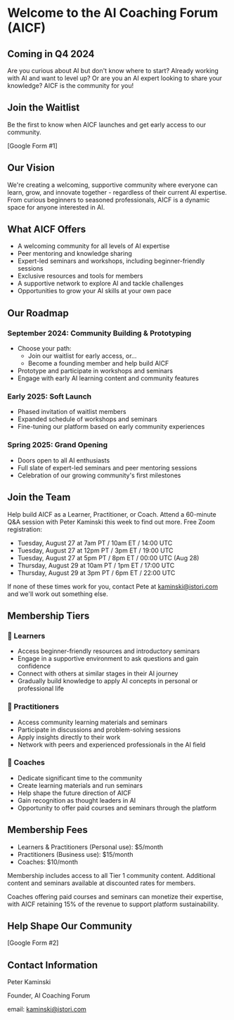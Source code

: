 # Welcome to the AI Coaching Forum (AICF)

## Coming in Q4 2024

Are you curious about AI but don't know where to start? Already working with AI and want to level up? Or are you an AI expert looking to share your knowledge? AICF is the community for you!

## Join the Waitlist

Be the first to know when AICF launches and get early access to our community.

[Google Form #1]

## Our Vision

We're creating a welcoming, supportive community where everyone can learn, grow, and innovate together - regardless of their current AI expertise. From curious beginners to seasoned professionals, AICF is a dynamic space for anyone interested in AI.

## What AICF Offers

- A welcoming community for all levels of AI expertise
- Peer mentoring and knowledge sharing
- Expert-led seminars and workshops, including beginner-friendly sessions
- Exclusive resources and tools for members
- A supportive network to explore AI and tackle challenges
- Opportunities to grow your AI skills at your own pace

## Our Roadmap

### September 2024: Community Building & Prototyping

- Choose your path:
  - Join our waitlist for early access, or...
  - Become a founding member and help build AICF
- Prototype and participate in workshops and seminars
- Engage with early AI learning content and community features

### Early 2025: Soft Launch

- Phased invitation of waitlist members
- Expanded schedule of workshops and seminars
- Fine-tuning our platform based on early community experiences

### Spring 2025: Grand Opening

- Doors open to all AI enthusiasts
- Full slate of expert-led seminars and peer mentoring sessions
- Celebration of our growing community's first milestones

## Join the Team

Help build AICF as a Learner, Practitioner, or Coach. Attend a 60-minute Q&A session with Peter Kaminski this week to find out more. Free Zoom registration:

* Tuesday, August 27 at 7am PT / 10am ET / 14:00 UTC
* Tuesday, August 27 at 12pm PT / 3pm ET / 19:00 UTC
* Tuesday, August 27 at 5pm PT / 8pm ET / 00:00 UTC (Aug 28)
* Thursday,  August 29 at 10am PT / 1pm ET / 17:00 UTC
* Thursday, August 29 at 3pm PT / 6pm ET / 22:00 UTC

If none of these times work for you, contact Pete at kaminski@istori.com and we'll work out something else.

## Membership Tiers

### 🌱 Learners

- Access beginner-friendly resources and introductory seminars
- Engage in a supportive environment to ask questions and gain confidence
- Connect with others at similar stages in their AI journey
- Gradually build knowledge to apply AI concepts in personal or professional life

### 🏢 Practitioners

- Access community learning materials and seminars
- Participate in discussions and problem-solving sessions
- Apply insights directly to their work
- Network with peers and experienced professionals in the AI field

### 🏅 Coaches

- Dedicate significant time to the community
- Create learning materials and run seminars
- Help shape the future direction of AICF
- Gain recognition as thought leaders in AI
- Opportunity to offer paid courses and seminars through the platform

## Membership Fees

- Learners & Practitioners (Personal use): $5/month
- Practitioners (Business use): $15/month
- Coaches: $10/month

Membership includes access to all Tier 1 community content. Additional content and seminars available at discounted rates for members.

Coaches offering paid courses and seminars can monetize their expertise, with AICF retaining 15% of the revenue to support platform sustainability.

## Help Shape Our Community

[Google Form #2]

## Contact Information

Peter Kaminski

Founder, AI Coaching Forum

email: kaminski@istori.com

